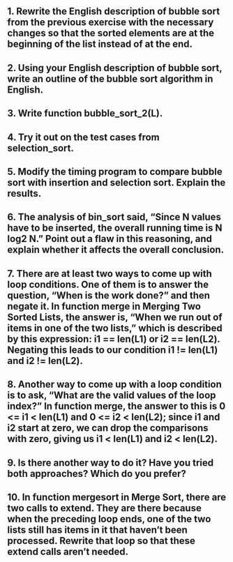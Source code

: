 ## 1. Rewrite the English description of bubble sort from the previous exercise with the necessary changes so that the sorted elements are at the beginning of the list instead of at the end.

## 2. Using your English description of bubble sort, write an outline of the bubble sort algorithm in English.

## 3. Write function bubble_sort_2(L).

## 4. Try it out on the test cases from selection_sort.

## 5. Modify the timing program to compare bubble sort with insertion and selection sort. Explain the results.

## 6. The analysis of bin_sort said, “Since N values have to be inserted, the overall running time is N log2 N.” Point out a flaw in this reasoning, and explain whether it affects the overall conclusion.

## 7. There are at least two ways to come up with loop conditions. One of them is to answer the question, “When is the work done?” and then negate it. In function merge in ​Merging Two Sorted Lists​, the answer is, “When we run out of items in one of the two lists,” which is described by this expression: i1 == len(L1) or i2 == len(L2). Negating this leads to our condition i1 != len(L1) and i2 != len(L2).

## 8. Another way to come up with a loop condition is to ask, “What are the valid values of the loop index?” In function merge, the answer to this is 0 <= i1 < len(L1) and 0 <= i2 < len(L2); since i1 and i2 start at zero, we can drop the comparisons with zero, giving us i1 < len(L1) and i2 < len(L2).

## 9. Is there another way to do it? Have you tried both approaches? Which do you prefer?

## 10. In function mergesort in ​Merge Sort​, there are two calls to extend. They are there because when the preceding loop ends, one of the two lists still has items in it that haven’t been processed. Rewrite that loop so that these extend calls aren’t needed.